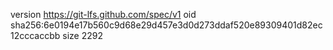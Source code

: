 version https://git-lfs.github.com/spec/v1
oid sha256:6e0194e17b560c9d68e29d457e3d0d273ddaf520e89309401d82ec12cccaccbb
size 2292
